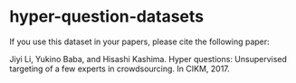 # hyper-question-datasets
If you use this dataset in your papers, please cite the following paper:

Jiyi Li, Yukino Baba, and Hisashi Kashima. Hyper questions: Unsupervised targeting of a few experts in crowdsourcing. In CIKM, 2017.

